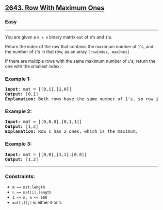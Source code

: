 <h2><a href="https://leetcode.com/problems/row-with-maximum-ones/">2643. Row With Maximum Ones</a></h2>
<h3>Easy</h3>
<hr>
<p>You are given a <code>m x n</code> binary matrix <code>mat</code> of <code>0</code>'s and <code>1</code>'s.</p>
<p>Return the index of the row that contains the maximum number of <code>1</code>'s, and the number of <code>1</code>'s in that row, as an array <code>[rowIndex, maxOnes]</code>.</p>
<p>If there are multiple rows with the same maximum number of <code>1</code>'s, return the one with the smallest index.</p>

<h3>Example 1:</h3>
<pre>
<b>Input:</b> mat = [[0,1],[1,0]]
<b>Output:</b> [0,1]
<b>Explanation:</b> Both rows have the same number of 1's, so row index 0 is returned.
</pre>

<h3>Example 2:</h3>
<pre>
<b>Input:</b> mat = [[0,0,0],[0,1,1]]
<b>Output:</b> [1,2]
<b>Explanation:</b> Row 1 has 2 ones, which is the maximum.
</pre>

<h3>Example 3:</h3>
<pre>
<b>Input:</b> mat = [[0,0],[1,1],[0,0]]
<b>Output:</b> [1,2]
</pre>

<hr>
<h3>Constraints:</h3>
<ul>
  <li><code>m == mat.length</code></li>
  <li><code>n == mat[i].length</code></li>
  <li><code>1 &lt;= m, n &lt;= 100</code></li>
  <li><code>mat[i][j]</code> is either <code>0</code> or <code>1</code>.</li>
</ul>
